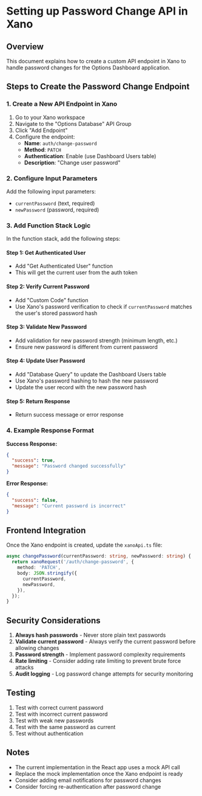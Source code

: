 # Setting up Password Change API in Xano

## Overview
This document explains how to create a custom API endpoint in Xano to handle password changes for the Options Dashboard application.

## Steps to Create the Password Change Endpoint

### 1. Create a New API Endpoint in Xano

1. Go to your Xano workspace
2. Navigate to the "Options Database" API Group
3. Click "Add Endpoint"
4. Configure the endpoint:
   - **Name**: `auth/change-password`
   - **Method**: `PATCH`
   - **Authentication**: Enable (use Dashboard Users table)
   - **Description**: "Change user password"

### 2. Configure Input Parameters

Add the following input parameters:
- `currentPassword` (text, required)
- `newPassword` (password, required)

### 3. Add Function Stack Logic

In the function stack, add the following steps:

#### Step 1: Get Authenticated User
- Add "Get Authenticated User" function
- This will get the current user from the auth token

#### Step 2: Verify Current Password
- Add "Custom Code" function
- Use Xano's password verification to check if `currentPassword` matches the user's stored password hash

#### Step 3: Validate New Password
- Add validation for new password strength (minimum length, etc.)
- Ensure new password is different from current password

#### Step 4: Update User Password
- Add "Database Query" to update the Dashboard Users table
- Use Xano's password hashing to hash the new password
- Update the user record with the new password hash

#### Step 5: Return Response
- Return success message or error response

### 4. Example Response Format

**Success Response:**
```json
{
  "success": true,
  "message": "Password changed successfully"
}
```

**Error Response:**
```json
{
  "success": false,
  "message": "Current password is incorrect"
}
```

## Frontend Integration

Once the Xano endpoint is created, update the `xanoApi.ts` file:

```typescript
async changePassword(currentPassword: string, newPassword: string) {
  return xanoRequest('/auth/change-password', {
    method: 'PATCH',
    body: JSON.stringify({
      currentPassword,
      newPassword,
    }),
  });
}
```

## Security Considerations

1. **Always hash passwords** - Never store plain text passwords
2. **Validate current password** - Always verify the current password before allowing changes
3. **Password strength** - Implement password complexity requirements
4. **Rate limiting** - Consider adding rate limiting to prevent brute force attacks
5. **Audit logging** - Log password change attempts for security monitoring

## Testing

1. Test with correct current password
2. Test with incorrect current password
3. Test with weak new passwords
4. Test with the same password as current
5. Test without authentication

## Notes

- The current implementation in the React app uses a mock API call
- Replace the mock implementation once the Xano endpoint is ready
- Consider adding email notifications for password changes
- Consider forcing re-authentication after password change
